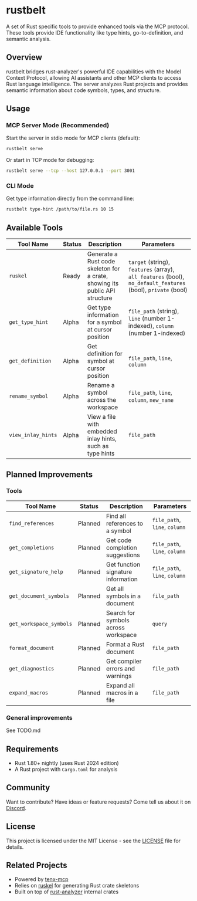 # rustbelt

A set of Rust specific tools to provide enhanced tools via the MCP protocol. These tools provide IDE functionality like type hints, go-to-definition, and semantic analysis.

## Overview

rustbelt bridges rust-analyzer's powerful IDE capabilities with the Model Context Protocol, allowing AI assistants and other MCP clients to access Rust language intelligence. The server analyzes Rust projects and provides semantic information about code symbols, types, and structure.

## Usage

### MCP Server Mode (Recommended)

Start the server in stdio mode for MCP clients (default):

```bash
rustbelt serve
```

Or start in TCP mode for debugging:

```bash
rustbelt serve --tcp --host 127.0.0.1 --port 3001
```

### CLI Mode

Get type information directly from the command line:

```bash
rustbelt type-hint /path/to/file.rs 10 15
```

## Available Tools

| Tool Name          | Status | Description                                                                 | Parameters |
|--------------------|--------|-----------------------------------------------------------------------------|------------|
| `ruskel`           | Ready | Generate a Rust code skeleton for a crate, showing its public API structure | `target` (string), `features` (array), `all_features` (bool), `no_default_features` (bool), `private` (bool) |
| `get_type_hint`    | Alpha | Get type information for a symbol at cursor position                        | `file_path` (string), `line` (number 1-indexed), `column` (number 1-indexed) |
| `get_definition`   | Alpha | Get definition for symbol at cursor position                                | `file_path`, `line`, `column` |
| `rename_symbol`    | Alpha | Rename a symbol across the workspace                                        | `file_path`, `line`, `column`, `new_name` |
| `view_inlay_hints` | Alpha | View a file with embedded inlay hints, such as type hints     | `file_path` |


## Planned Improvements

### Tools

| Tool Name | Status | Description                         | Parameters                    |
|-----------|--------|-------------------------------------|-------------------------------|
| `find_references` | Planned | Find all references to a symbol     | `file_path`, `line`, `column` |
| `get_completions` | Planned | Get code completion suggestions     | `file_path`, `line`, `column` |
| `get_signature_help` | Planned | Get function signature information  | `file_path`, `line`, `column` |
| `get_document_symbols` | Planned | Get all symbols in a document       | `file_path`                   |
| `get_workspace_symbols` | Planned | Search for symbols across workspace | `query`                       |
| `format_document` | Planned | Format a Rust document              | `file_path`                   |
| `get_diagnostics` | Planned | Get compiler errors and warnings    | `file_path`                   |
| `expand_macros` | Planned | Expand all macros in a file | `file_path`                    |

### General improvements

See TODO.md

## Requirements

- Rust 1.80+ nightly (uses Rust 2024 edition)
- A Rust project with `Cargo.toml` for analysis

## Community

Want to contribute? Have ideas or feature requests? Come tell us about it on
[Discord](https://discord.gg/fHmRmuBDxF).


## License

This project is licensed under the MIT License - see the [LICENSE](LICENSE) file for details.

## Related Projects

- Powered by [tenx-mcp](https://github.com/tenxhq/tenx-mcp)
- Relies on [ruskel](https://github.com/cortesi/ruskel) for generating Rust crate skeletons
- Built on top of [rust-analyzer](https://github.com/rust-lang/rust-analyzer) internal crates
